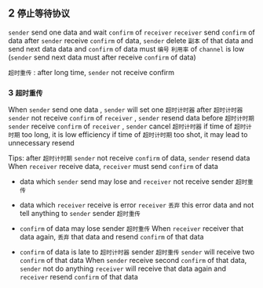## 2 `停止等待协议` 
`sender` send one data and wait `confirm` of `receiver`
`receiver` send `confirm` of data
after `sender` receive `confirm` of data, `sender` delete `副本` of that data and send next data
data and `confirm` of data must `编号` 
`利用率` of `channel` is low (`sender` send next data must after receive `confirm` of data)


`超时重传` : after long time, `sender` not receive confirm

### 3  `超时重传` 
When `sender` send one data , `sender` will set one `超时计时器` 
after `超时计时器` `sender` not receive `confirm` of `receiver` , `sender` resend data
before `超时计时期` `sender` receive `confirm` of `receiver` , `sender` cancel `超时计时器` 
if time of `超时计时期` too long, it is low efficiency
if time of `超时计时期` too shot, it may lead to unnecessary resend

Tips:
after `超时计时期` `sender` not receive `confirm` of data, `sender` resend data
When `receiver` receive data, `receiver` must send `confirm` of data

* data which `sender` send may lose and `receiver` not receive
sender `超时重传` 

* data which `receiver` receive is error
`receiver` `丢弃` this error data and not tell anything to `sender`
sender `超时重传` 

* `confirm` of data may lose
sender `超时重传` 
When `receiver` receiver that data again, `丢弃` that data and resend `confirm` of that data

* `confirm` of data is late to `超时计时器` 
sender `超时重传` 
`sender` will receive two `confirm` of that data
When `sender` receive second `confirm` of that data, `sender` not do anything
`receiver` will receive that data again and `receiver` resend `confirm` of that data
